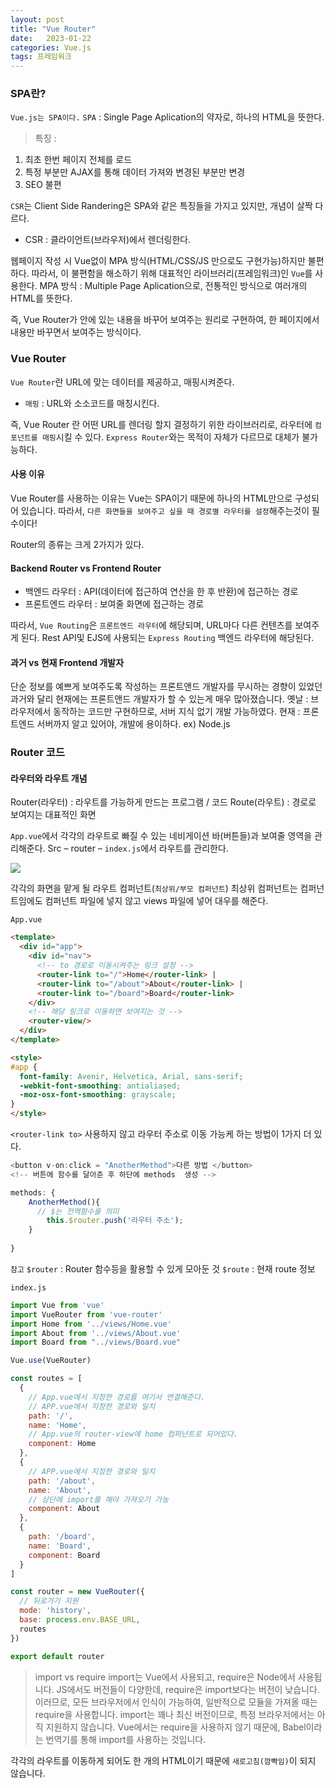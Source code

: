```yaml
---
layout: post
title: "Vue Router"
date:   2023-01-22
categories: Vue.js
tags: 프레임워크
---
```


### SPA란?
`Vue.js는 SPA이다.`
`SPA` : Single Page Aplication의 약자로, 하나의 HTML을 뜻한다.
>특징 : 
1. 최초 한번 페이지 전체를 로드
2. 특정 부분만 AJAX를 통해 데이터 가져와 변경된 부분만 변경
3. SEO 불편

`CSR`는 Client Side Randering은 SPA와 같은 특징들을 가지고 있지만, 개념이 살짝 다르다.
- CSR : 클라이언트(브라우저)에서 렌더링한다. 

웹페이지 작성 시 Vue없이 MPA 방식(HTML/CSS/JS 만으로도 구현가능)하지만 불편하다. 따라서, 이 불편함을 해소하기 위해 대표적인 라이브러리(프레임워크)인 `Vue`를 사용한다.
MPA 방식 : Multiple Page Aplication으로, 전통적인 방식으로 여러개의 HTML를 뜻한다.

즉, Vue Router가 안에 있는 내용을 바꾸어 보여주는 원리로 구현하여, 한 페이지에서 내용만 바꾸면서 보여주는 방식이다.

### Vue Router
`Vue Router`란 URL에 맞는 데이터를 제공하고, 매핑시켜준다.
- `매핑` : URL와 소소코드를 매칭시킨다.

즉, Vue Router 란 어떤 URL를 렌더링 할지 결정하기 위한 라이브러리로, 라우터에 `컴포넌트를 매핑`시킬 수 있다.
`Express Router`와는 목적이 자체가 다르므로 대체가 불가능하다.

#### 사용 이유
Vue Router를 사용하는 이유는 Vue는 SPA이기 때문에 하나의 HTML만으로 구성되어 있습니다.
따라서, `다른 화면들을 보여주고 싶을 때 경로별 라우터를 설정`해주는것이 필수이다!

Router의 종류는 크게 2가지가 있다.
#### Backend Router vs Frontend Router
- 백엔드 라우터 : API(데이터에 접근하여 연산을 한 후 반환)에 접근하는 경로
- 프론트엔드 라우터 : 보여줄 화면에 접근하는 경로

따라서, `Vue Routing`은 `프론트엔드 라우터`에 해당되며, URL마다 다른 컨텐츠를 보여주게 된다.
Rest API및 EJS에 사용되는 `Express Routing` 백엔드 라우터에 해당된다.

#### 과거 vs 현재 Frontend 개발자
단순 정보를 예쁘게 보여주도록 작성하는 프론트앤드 개발자를 무시하는 경향이 있었던 과거와 달리 현재에는 프론트앤드 개발자가 할 수 있는게 매우 많아졌습니다.
옛날 : 브라우저에서 동작하는 코드만 구현하므로, 서버 지식 없기 개발 가능하였다.
현재 : 프론트엔드 서버까지 알고 있어야, 개발에 용이하다. ex) Node.js

### Router 코드
#### 라우터와 라우트 개념
Router(라우터) : 라우트를 가능하게 만드는 프로그램 / 코드 
Route(라우트) : 경로로 보여지는 대표적인 화면

`App.vue`에서 각각의 라우트로 빠질 수 있는 네비게이션 바(버튼들)과 보여줄 영역을 관리해준다.
Src – router – `index.js`에서 라우트를 관리한다.

![](https://images.velog.io/images/dev-hoon/post/b1cb4c61-7e50-43d8-a662-33a21f0d2bda/image.png)

각각의 화면을 맡게 될 라우트 컴퍼넌트(`최상위/부모 컴퍼넌트`)
최상위 컴퍼넌트는 컴퍼넌트임에도 컴퍼넌트 파일에 넣지 않고 views 파일에 넣어 대우를 해준다.

`App.vue`
```html
<template>
  <div id="app">
    <div id="nav">
      <!-- to 경로로 이동시켜주는 링크 설정 -->
      <router-link to="/">Home</router-link> |
      <router-link to="/about">About</router-link> |
      <router-link to="/board">Board</router-link>
    </div>
    <!-- 해당 링크로 이동하면 보여지는 것 -->
    <router-view/>
  </div>
</template>

<style>
#app {
  font-family: Avenir, Helvetica, Arial, sans-serif;
  -webkit-font-smoothing: antialiased;
  -moz-osx-font-smoothing: grayscale;
}
</style>
```
`<router-link to>` 사용하지 않고 라우터 주소로 이동 가능케 하는 방법이 1가지 더 있다. 
```js
<button v-on:click = "AnotherMethod">다른 방법 </button>
<!-- 버튼에 함수를 달아준 후 하단에 methods  생성 -->

methods: {
	AnotherMethod(){
      // $는 전역함수를 의미
		this.$router.push('라우터 주소');
	}
	
}

```
`참고`
`$router` : Router 함수등을 활용할 수 있게 모아둔 것
`$route` : 현재 route 정보

`index.js`

```js
import Vue from 'vue'
import VueRouter from 'vue-router'
import Home from '../views/Home.vue'
import About from '../views/About.vue'
import Board from "../views/Board.vue"

Vue.use(VueRouter)

const routes = [
  {
    // App.vue에서 지정한 경로를 여기서 연결해준다.
    // APP.vue에서 지정한 경로와 일치
    path: '/',
    name: 'Home',
    // App.vue의 router-view에 home 컴퍼넌트로 되어있다.
    component: Home
  },
  {
    // APP.vue에서 지정한 경로와 일치
    path: '/about',
    name: 'About',
    // 상단에 import를 해야 가져오기 가능
    component: About
  },
  {
    path: '/board',
    name: 'Board',
    component: Board
  }
]

const router = new VueRouter({
  // 뒤로가기 지원
  mode: 'history',
  base: process.env.BASE_URL,
  routes
})

export default router
```
>import vs require
import는 Vue에서 사용되고, require은 Node에서 사용됩니다. JS에서도 버전들이 다양한데, require은 import보다는 버전이 낮습니다. 이러므로, 모든 브라우저에서 인식이 가능하여, 일반적으로 모듈을 가져올 때는 require을 사용합니다. import는 꽤나 최신 버전이므로, 특정 브라우저에서는 아직 지원하지 않습니다.
Vue에서는 require을 사용하지 않기 때문에, Babel이라는 번역기를 통해 import를 사용하는 것입니다.


각각의 라우트를 이동하게 되어도 한 개의 HTML이기 때문에 `새로고침(깜빡임)`이 되지 않습니다.

